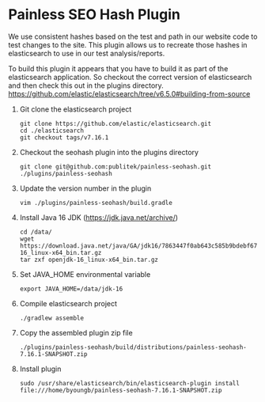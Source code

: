 # Painless SEO Hash Plugin

We use consistent hashes based on the test and path in our website code to test changes to the site.
This plugin allows us to recreate those hashes in elasticsearch to use in our test analysis/reports.

To build this plugin it appears that you have to build it as part of the elasticsearch application.
So checkout the correct version of elasticsearch and then check this out in the plugins directory.
https://github.com/elastic/elasticsearch/tree/v6.5.0#building-from-source

1. Git clone the elasticsearch project
   ```shell script
   git clone https://github.com/elastic/elasticsearch.git
   cd ./elasticsearch
   git checkout tags/v7.16.1
   ```
1. Checkout the seohash plugin into the plugins directory
   ```shell script
   git clone git@github.com:publitek/painless-seohash.git ./plugins/painless-seohash
   ```
1. Update the version number in the plugin
   ```shell script
   vim ./plugins/painless-seohash/build.gradle
   ```
1. Install Java 16 JDK (https://jdk.java.net/archive/)
   ```shell script
   cd /data/
   wget https://download.java.net/java/GA/jdk16/7863447f0ab643c585b9bdebf67c69db/36/GPL/openjdk-16_linux-x64_bin.tar.gz
   tar zxf openjdk-16_linux-x64_bin.tar.gz
   ```
1. Set JAVA_HOME environmental variable
   ```shell script
   export JAVA_HOME=/data/jdk-16
   ```
1. Compile elasticsearch project
   ```shell script
   ./gradlew assemble
   ```
1. Copy the assembled plugin zip file
   ```
   ./plugins/painless-seohash/build/distributions/painless-seohash-7.16.1-SNAPSHOT.zip
   ```
1. Install plugin
   ```
   sudo /usr/share/elasticsearch/bin/elasticsearch-plugin install file:///home/byoungb/painless-seohash-7.16.1-SNAPSHOT.zip
   ```
